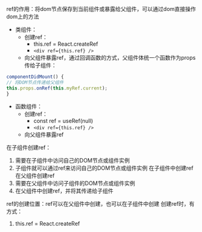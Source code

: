ref的作用：将dom节点保存到当前组件或暴露给父组件，可以通过dom直接操作dom上的方法
- 类组件：
	- 创建ref：
		- this.ref = React.createRef
		-  `<div ref={this.ref} />`
	- 向父组件暴露ref，通过回调函数的方式，父组件体统一个函数作为props传给子组件：
```jsx
componentDidMount() {
// 将DOM节点传递给父组件
this.props.onRef(this.myRef.current);
}
```
- 函数组件：
	- 创建ref：
		- const ref = useRef(null)
		-  `<div ref={this.ref} />`
	- 向父组件暴露ref

在子组件创建ref：
1. 需要在子组件中访问自己的DOM节点或组件实例
2. 子组件就可以通过ref来访问自己的DOM节点或组件实例
在子组件中创建ref
在父组件创建ref
1. 需要在父组件中访问子组件的DOM节点或组件实例
2. 在父组件中创建ref，并将其传递给子组件

ref的创建位置：ref可以在父组件中创建，也可以在子组件中创建
创建ref时，有方式：
1. this.ref = React.createRef
